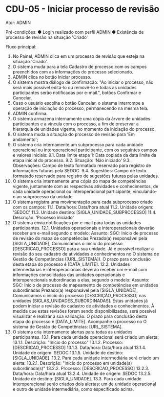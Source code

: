 # CDU-05 - Iniciar processo de revisão

Ator: ADMIN

Pré-condições:
● Login realizado com perfil ADMIN
● Existência de processo de revisão na situação 'Criado'

Fluxo principal:

1. No Painel, ADMIN clica em um processo de revisão que esteja na situação 'Criado'.
2. O sistema muda para a tela Cadastro de processo com os campos preenchidos com as informações do processo selecionado.
3. ADMIN clica no botão Iniciar processo.
4. O sistema mostra diálogo de confirmação: "Ao iniciar o processo, não será mais possível editá-lo ou removê-lo e todas
   as unidades participantes serão notificadas por e-mail.", botões Confirmar e Cancelar.
5. Caso o usuário escolha o botão Cancelar, o sistema interrompe a operação de iniciação do processo, permanecendo na
   mesma tela.
6. ADMIN confirma.
7. O sistema armazena internamente uma cópia da árvore de unidades participantes e a vincula com o processo, a fim de
   preservar a hierarquia de unidades vigente, no momento da iniciação do processo.
8. O sistema muda a situação do processo de revisão para 'Em andamento';
9. O sistema cria internamente um subprocesso para cada unidade operacional ou interoperacional participante, com os
   seguintes campos e valores iniciais:
   9.1. Data limite etapa 1: Data copiada da data limite da etapa inicial do processo.
   9.2. Situação: 'Não iniciado'
   9.3. Observações: Campo de texto formatado reservado para registro de informações futuras pela SEDOC.
   9.4. Sugestões: Campo de texto formatado reservado para registro de sugestões futuras pelas unidades.
10. O sistema cria internamente uma cópia do mapa de competências vigente, juntamente com as respectivas atividades e
    conhecimentos, de cada unidade operacional ou interoperacional participante, vinculando-o ao subprocesso da unidade.
11. O sistema registra uma movimentação para cada subprocesso criado com os campos:
    11.1. Data/hora: Data/hora atual
    11.2. Unidade origem: 'SEDOC'
    11.3. Unidade destino: [SIGLA_UNIDADE_SUBPROCESSO]
    11.4. Descrição: 'Processo iniciado'
12. O sistema envia notificações por e-mail para todas as unidades participantes.
    12.1. Unidades operacionais e interoperacionais deverão receber um e-mail segundo o modelo:
    Assunto: SGC: Início de processo de revisão do mapa de competências
    Prezado(a) responsável pela [SIGLA_UNIDADE],
    Comunicamos o início do processo [DESCRICAO_PROCESSO] para a sua unidade.
    Já é possível realizar a revisão do seu cadastro de atividades e conhecimentos no O sistema de Gestão de
    Competências ([URL_SISTEMA]).
    O prazo para conclusão desta etapa do processo é [DATA_LIMITE].
    12.2. Unidades intermediárias e interoperacionais deverão receber um e-mail com informações consolidadas das
    unidades operacionais e interoperacionais subordinadas a elas, segundo o modelo:
    Assunto: SGC: Início de processo de mapeamento de competências em unidades subordinadas
    Prezado(a) responsável pela [SIGLA_UNIDADE],
    Comunicamos o início do processo [DESCRIÇÃO_PROCESSO] nas unidades [SIGLAS_UNIDADES_SUBORDINADAS]. Estas unidades já
    podem iniciar a revisão do cadastro de atividades e conhecimentos. À medida que estas revisões forem sendo
    disponibilizadas, será possível visualizar e realizar a sua validação.
    O prazo para conclusão desta etapa do processo é [DATA_LIMITE].
    Acompanhe o processo no O sistema de Gestão de Competências: [URL_SISTEMA].
13. O sistema cria internamente alertas para todas as unidades participantes.
    13.1. Para cada unidade operacional será criado um alerta:
    13.1.1. Descrição: "Início do processo"
    13.1.2. Processo: [DESCRICAO_PROCESSO]
    13.1.3. Data/hora: Data/hora atual
    13.1.4. Unidade de origem: SEDOC
    13.1.5. Unidade de destino: [SIGLA_UNIDADE].
    13.2. Para cada unidade intermediária será criado um alerta:
    13.2.1. Descrição: "Início do processo em unidade(s) subordinada(s)"
    13.2.2. Processo: [DESCRICAO_PROCESSO]
    13.2.3. Data/hora: Data/hora atual
    13.2.4. Unidade de origem: SEDOC
    13.2.5. Unidade de destino: [SIGLA_UNIDADE].
    13.3. Para cada unidade interoperacional serão criados dois alertas: um de unidade operacional e outro de unidade
    intermediária, como especificado acima.